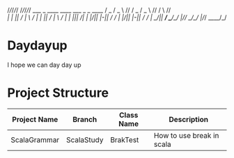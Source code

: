 /_/_/_/_/ /_/_/_/_/ ___ _ ____ ____ ___ _ _ ____
/ _ \/ _ \\ \// / _ \/ _ \\ \// / \ /\/ __\
| | \|| / \| \ / | | \|| / \| \ / | | ||| \/|
| |_/|| |-|| / / | |_/|| |-|| / / | \_/|| __/
\____/\_/ \|/_/ \____/\_/ \|/_/ \____/\_/ 
# Daydayup
I hope we can day day up

# Project Structure
|Project Name| Branch | Class Name | Description|
|------------|--------|------------|------------|
|ScalaGrammar|ScalaStudy| BrakTest|How to use break in scala|

